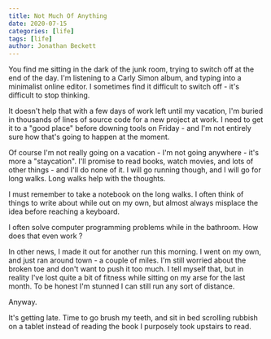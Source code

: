```yaml
---
title: Not Much Of Anything
date: 2020-07-15
categories: [life]
tags: [life]
author: Jonathan Beckett
---
```


You find me sitting in the dark of the junk room, trying to switch off at the end of the day. I'm listening to a Carly Simon album, and typing into a minimalist online editor. I sometimes find it difficult to switch off - it's difficult to stop thinking.

It doesn't help that with a few days of work left until my vacation, I'm buried in thousands of lines of source code for a new project at work. I need to get it to a "good place" before downing tools on Friday - and I'm not entirely sure how that's going to happen at the moment.

Of course I'm not really going on a vacation - I'm not going anywhere - it's more a "staycation". I'll promise to read books, watch movies, and lots of other things - and I'll do none of it. I will go running though, and I will go for long walks. Long walks help with the thoughts.

I must remember to take a notebook on the long walks. I often think of things to write about while out on my own, but almost always misplace the idea before reaching a keyboard.

I often solve computer programming problems while in the bathroom. How does that even work ?

In other news, I made it out for another run this morning. I went on my own, and just ran around town - a couple of miles. I'm still worried about the broken toe and don't want to push it too much. I tell myself that, but in reality I've lost quite a bit of fitness while sitting on my arse for the last month. To be honest I'm stunned I can still run any sort of distance.

Anyway.

It's getting late. Time to go brush my teeth, and sit in bed scrolling rubbish on a tablet instead of reading the book I purposely took upstairs to read.